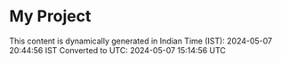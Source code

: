 # My Project

This content is dynamically generated in Indian Time (IST): 2024-05-07 20:44:56 IST
Converted to UTC: 2024-05-07 15:14:56 UTC
